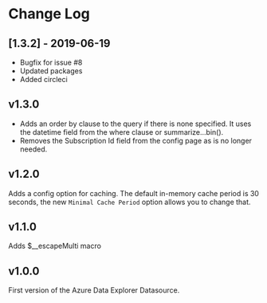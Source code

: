 # Change Log

## [1.3.2] - 2019-06-19

- Bugfix for issue #8
- Updated packages
- Added circleci

## v1.3.0

- Adds an order by clause to the query if there is none specified. It uses the datetime field from the where clause or summarize...bin().
- Removes the Subscription Id field from the config page as is no longer needed.

## v1.2.0

Adds a config option for caching. The default in-memory cache period is 30 seconds, the new `Minimal Cache Period` option allows you to change that.

## v1.1.0

Adds $__escapeMulti macro

## v1.0.0

First version of the Azure Data Explorer Datasource.

